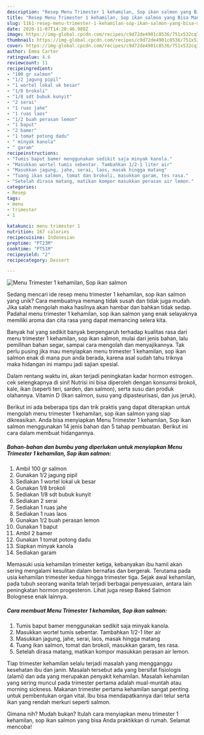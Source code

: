 ```yaml
---
description: "Resep Menu Trimester 1 kehamilan, Sop ikan salmon yang Bisa Manjain Lidah"
title: "Resep Menu Trimester 1 kehamilan, Sop ikan salmon yang Bisa Manjain Lidah"
slug: 1161-resep-menu-trimester-1-kehamilan-sop-ikan-salmon-yang-bisa-manjain-lidah
date: 2020-11-07T14:20:46.988Z
image: https://img-global.cpcdn.com/recipes/c9d72de4901c8536/751x532cq70/menu-trimester-1-kehamilan-sop-ikan-salmon-foto-resep-utama.jpg
thumbnail: https://img-global.cpcdn.com/recipes/c9d72de4901c8536/751x532cq70/menu-trimester-1-kehamilan-sop-ikan-salmon-foto-resep-utama.jpg
cover: https://img-global.cpcdn.com/recipes/c9d72de4901c8536/751x532cq70/menu-trimester-1-kehamilan-sop-ikan-salmon-foto-resep-utama.jpg
author: Emma Carter
ratingvalue: 4.6
reviewcount: 11
recipeingredient:
- "100 gr salmon"
- "1/2 jagung pipil"
- "1 wortel lokal uk besar"
- "1/8 brokoli"
- "1/8 sdt bubuk kunyit"
- "2 serai"
- "1 ruas jahe"
- "1 ruas laos"
- "1/2 buah perasan lemon"
- "1 baput"
- "2 bamer"
- "1 tomat potong dadu"
- " minyak kanola"
- " garam"
recipeinstructions:
- "Tumis baput bamer menggunakan sedikit saja minyak kanola."
- "Masukkan wortel tumis sebentar. Tambahkan 1/2-1 liter air"
- "Masukkan jagung, jahe, serai, laos, masak hingga matang"
- "Tuang ikan salmon, tomat dan brokoli, masukkan garam, tes rasa."
- "Setelah dirasa matang, matikan kompor masukkan perasan air lemon."
categories:
- Resep
tags:
- menu
- trimester
- 1

katakunci: menu trimester 1 
nutrition: 167 calories
recipecuisine: Indonesian
preptime: "PT23M"
cooktime: "PT51M"
recipeyield: "2"
recipecategory: Dessert

---
```



![Menu Trimester 1 kehamilan, Sop ikan salmon](https://img-global.cpcdn.com/recipes/c9d72de4901c8536/751x532cq70/menu-trimester-1-kehamilan-sop-ikan-salmon-foto-resep-utama.jpg)

Sedang mencari ide resep menu trimester 1 kehamilan, sop ikan salmon yang unik? Cara membuatnya memang tidak susah dan tidak juga mudah. Jika salah mengolah maka hasilnya akan hambar dan bahkan tidak sedap. Padahal menu trimester 1 kehamilan, sop ikan salmon yang enak selayaknya memiliki aroma dan cita rasa yang dapat memancing selera kita.

Banyak hal yang sedikit banyak berpengaruh terhadap kualitas rasa dari menu trimester 1 kehamilan, sop ikan salmon, mulai dari jenis bahan, lalu pemilihan bahan segar, sampai cara mengolah dan menyajikannya. Tak perlu pusing jika mau menyiapkan menu trimester 1 kehamilan, sop ikan salmon enak di mana pun anda berada, karena asal sudah tahu triknya maka hidangan ini mampu jadi sajian spesial.

Dalam rentang waktu ini, akan terjadi peningkatan kadar hormon estrogen. cek selengkapnya di sini! Nutrisi ini bisa diperoleh dengan konsumsi brokoli, kale, ikan (seperti teri, sarden, dan salmon), serta susu dan produk olahannya. Vitamin D (Ikan salmon, susu yang dipasteurisasi, dan jus jeruk).


Berikut ini ada beberapa tips dan trik praktis yang dapat diterapkan untuk mengolah menu trimester 1 kehamilan, sop ikan salmon yang siap dikreasikan. Anda bisa menyiapkan Menu Trimester 1 kehamilan, Sop ikan salmon menggunakan 14 jenis bahan dan 5 tahap pembuatan. Berikut ini cara dalam membuat hidangannya.

<!--inarticleads1-->

##### Bahan-bahan dan bumbu yang diperlukan untuk menyiapkan Menu Trimester 1 kehamilan, Sop ikan salmon:

1. Ambil 100 gr salmon
1. Gunakan 1/2 jagung pipil
1. Sediakan 1 wortel lokal uk besar
1. Gunakan 1/8 brokoli
1. Sediakan 1/8 sdt bubuk kunyit
1. Sediakan 2 serai
1. Sediakan 1 ruas jahe
1. Sediakan 1 ruas laos
1. Gunakan 1/2 buah perasan lemon
1. Gunakan 1 baput
1. Ambil 2 bamer
1. Gunakan 1 tomat potong dadu
1. Siapkan  minyak kanola
1. Sediakan  garam


Memasuki usia kehamilan trimester ketiga, kebanyakan ibu hamil akan sering mengalami kesulitan dalam bernafas dan bergerak. Terutama pada usia kehamilan trimester kedua hingga trimester tiga. Sejak awal kehamilan, pada tubuh seorang wanita telah terjadi berbagai penyesuaian, antara lain peningkatan hormon progesteron. Lihat juga resep Baked Salmon Bolognese enak lainnya. 

<!--inarticleads2-->

##### Cara membuat Menu Trimester 1 kehamilan, Sop ikan salmon:

1. Tumis baput bamer menggunakan sedikit saja minyak kanola.
1. Masukkan wortel tumis sebentar. Tambahkan 1/2-1 liter air
1. Masukkan jagung, jahe, serai, laos, masak hingga matang
1. Tuang ikan salmon, tomat dan brokoli, masukkan garam, tes rasa.
1. Setelah dirasa matang, matikan kompor masukkan perasan air lemon.


Tiap trimester kehamilan selalu terjadi masalah yang mengganggu kesehatan ibu dan janin. Masalah tersebut ada yang bersifat fisiologis (alami) dan ada yang merupakan penyakit kehamilan. Masalah kehamilan yang sering muncul pada trimester pertama adalah mual-muntah atau morning sickness. Makanan trimester pertama kehamilan sangat penting untuk pembentukan organ vital. Ibu bisa mendapatkannya dari telur serta ikan yang rendah merkuri seperti salmon. 

Gimana nih? Mudah bukan? Itulah cara menyiapkan menu trimester 1 kehamilan, sop ikan salmon yang bisa Anda praktikkan di rumah. Selamat mencoba!
